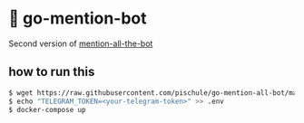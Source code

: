 # 🦄 go-mention-bot

Second version of [mention-all-the-bot](https://github.com/pischule/mention-all-bot)

## how to run this

```bash
$ wget https://raw.githubusercontent.com/pischule/go-mention-all-bot/master/docker-compose.yml
$ echo "TELEGRAM_TOKEN=<your-telegram-token>" >> .env
$ docker-compose up
```

